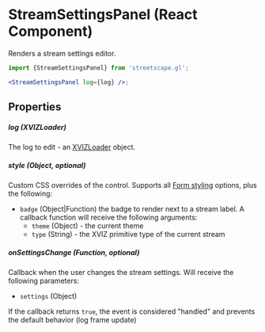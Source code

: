 # StreamSettingsPanel (React Component)

Renders a stream settings editor.

```jsx
import {StreamSettingsPanel} from 'streetscape.gl';

<StreamSettingsPanel log={log} />;
```

## Properties

##### log (XVIZLoader)

The log to edit - an [XVIZLoader](/docs/api-reference/xviz-loader-interface.md) object.

##### style (Object, optional)

Custom CSS overrides of the control. Supports all
[Form styling](https://github.com/uber-web/monochrome/blob/master/src/form/README.md#styling)
options, plus the following:

- `badge` (Object|Function) the badge to render next to a stream label. A callback function will
  receive the following arguments:
  - `theme` (Object) - the current theme
  - `type` (String) - the XVIZ primitive type of the current stream

##### onSettingsChange (Function, optional)

Callback when the user changes the stream settings. Will receive the following parameters:

- `settings` (Object)

If the callback returns `true`, the event is considered "handled" and prevents the default behavior
(log frame update)
